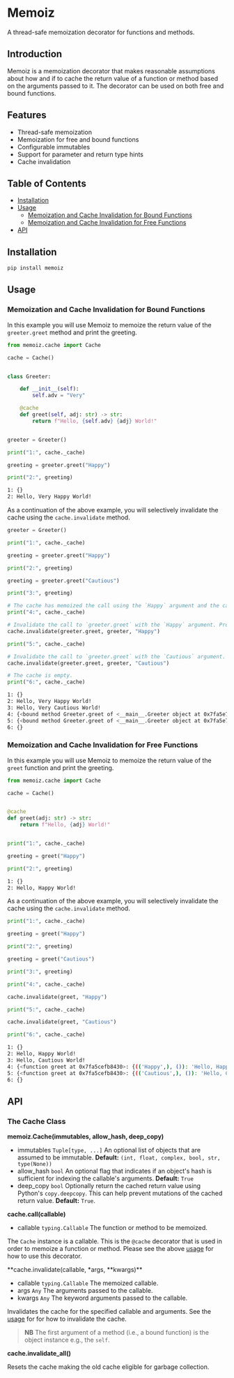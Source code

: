 # Memoiz

A thread-safe memoization decorator for functions and methods.

## Introduction

Memoiz is a memoization decorator that makes reasonable assumptions about how and if to cache the return value of a function or method based on the arguments passed to it. The decorator can be used on both free and bound functions.

## Features

- Thread-safe memoization
- Memoization for free and bound functions
- Configurable immutables
- Support for parameter and return type hints
- Cache invalidation

## Table of Contents

- [Installation](#installation)
- [Usage](#usage)
  - [Memoization and Cache Invalidation for Bound Functions](#memoization-and-cache-invalidation-for-bound-functions)
  - [Memoization and Cache Invalidation for Free Functions](#memoization-and-cache-invalidation-for-free-functions)
- [API](#api)

## Installation

```bash
pip install memoiz
```

## Usage

### Memoization and Cache Invalidation for Bound Functions

In this example you will use Memoiz to memoize the return value of the `greeter.greet` method and print the greeting.

```py
from memoiz.cache import Cache

cache = Cache()


class Greeter:

    def __init__(self):
        self.adv = "Very"

    @cache
    def greet(self, adj: str) -> str:
        return f"Hello, {self.adv} {adj} World!"


greeter = Greeter()

print("1:", cache._cache)

greeting = greeter.greet("Happy")

print("2:", greeting)
```

```bash
1: {}
2: Hello, Very Happy World!
```

As a continuation of the above example, you will selectively invalidate the cache using the `cache.invalidate` method.

```python
greeter = Greeter()

print("1:", cache._cache)

greeting = greeter.greet("Happy")

print("2:", greeting)

greeting = greeter.greet("Cautious")

print("3:", greeting)

# The cache has memoized the call using the `Happy` argument and the call using the `Cautious` argument.
print("4:", cache._cache)

# Invalidate the call to `greeter.greet` with the `Happy` argument. Provide a reference to the method, the object, and the argument.
cache.invalidate(greeter.greet, greeter, "Happy")

print("5:", cache._cache)

# Invalidate the call to `greeter.greet` with the `Cautious` argument.
cache.invalidate(greeter.greet, greeter, "Cautious")

# The cache is empty.
print("6:", cache._cache)
```

```bash
1: {}
2: Hello, Very Happy World!
3: Hello, Very Cautious World!
4: {<bound method Greeter.greet of <__main__.Greeter object at 0x7fa5e7f837f0>>: {((<__main__.Greeter object at 0x7fa5e7f837f0>, 'Happy'), ()): 'Hello, Very Happy World!', ((<__main__.Greeter object at 0x7fa5e7f837f0>, 'Cautious'), ()): 'Hello, Very Cautious World!'}}
5: {<bound method Greeter.greet of <__main__.Greeter object at 0x7fa5e7f837f0>>: {((<__main__.Greeter object at 0x7fa5e7f837f0>, 'Cautious'), ()): 'Hello, Very Cautious World!'}}
6: {}
```

### Memoization and Cache Invalidation for Free Functions

In this example you will use Memoiz to memoize the return value of the `greet` function and print the greeting.

```py
from memoiz.cache import Cache

cache = Cache()


@cache
def greet(adj: str) -> str:
    return f"Hello, {adj} World!"


print("1:", cache._cache)

greeting = greet("Happy")

print("2:", greeting)
```

```bash
1: {}
2: Hello, Happy World!
```

As a continuation of the above example, you will selectively invalidate the cache using the `cache.invalidate` method.

```python
print("1:", cache._cache)

greeting = greet("Happy")

print("2:", greeting)

greeting = greet("Cautious")

print("3:", greeting)

print("4:", cache._cache)

cache.invalidate(greet, "Happy")

print("5:", cache._cache)

cache.invalidate(greet, "Cautious")

print("6:", cache._cache)
```

```bash
1: {}
2: Hello, Happy World!
3: Hello, Cautious World!
4: {<function greet at 0x7fa5cefb8430>: {(('Happy',), ()): 'Hello, Happy World!', (('Cautious',), ()): 'Hello, Cautious World!'}}
5: {<function greet at 0x7fa5cefb8430>: {(('Cautious',), ()): 'Hello, Cautious World!'}}
6: {}
```

## API

### The Cache Class

**memoiz.Cache(immutables, allow_hash, deep_copy)**

- immutables `Tuple[type, ...]` An optional list of objects that are assumed to be immutable. **Default:** `(int, float, complex, bool, str, type(None))`
- allow_hash `bool` An optional flag that indicates if an object's hash is sufficient for indexing the callable's arguments. **Default:** `True`
- deep_copy `bool` Optionally return the cached return value using Python's `copy.deepcopy`. This can help prevent mutations of the cached return value. **Default:** `True`.

**cache.**call**(callable)**

- callable `typing.Callable` The function or method to be memoized.

The `Cache` instance is a callable. This is the `@cache` decorator that is used in order to memoize a function or method. Please see the above [usage](#usage) for how to use this decorator.

**cache.invalidate(callable, \*args, **kwargs)\*\*

- callable `typing.Callable` The memoized callable.
- args `Any` The arguments passed to the callable.
- kwargs `Any` The keyword arguments passed to the callable.

Invalidates the cache for the specified callable and arguments. See the [usage](#usage) for for how to invalidate the cache.

> **NB** The first argument of a method (i.e., a bound function) is the object instance e.g., the `self`.

**cache.invalidate_all()**

Resets the cache making the old cache eligible for garbage collection.
